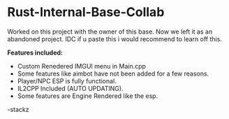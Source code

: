 # Rust-Internal-Base-Collab
Worked on this project with the owner of this base. Now we left it as an abandoned project.
IDC if u paste this i would recommend to learn off this.

**Features included:**
- Custom Renedered IMGUI menu in Main.cpp
- Some features like aimbot have not been added for a few reasons.
- Player/NPC ESP is fully functional.
- IL2CPP Included (AUTO UPDATING).
- Some features are Engine Rendered like the esp.

-stackz
